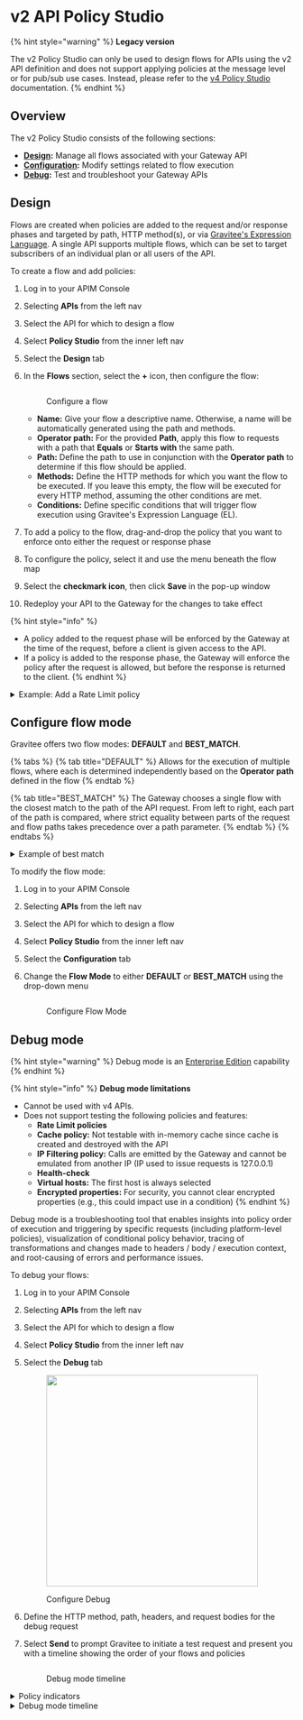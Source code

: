 # v2 API Policy Studio

{% hint style="warning" %}
**Legacy version**

The v2 Policy Studio can only be used to design flows for APIs using the v2 API definition and does not support applying policies at the message level or for pub/sub use cases. Instead, please refer to the [v4 Policy Studio](v4-api-policy-studio.md) documentation.
{% endhint %}

## Overview

The v2 Policy Studio consists of the following sections:

* [**Design**](v2-api-policy-studio.md#design)**:** Manage all flows associated with your Gateway API
* [**Configuration**](v2-api-policy-studio.md#configure-flow-mode)**:** Modify settings related to flow execution
* [**Debug**](v2-api-policy-studio.md#debug-mode)**:** Test and troubleshoot your Gateway APIs

## Design

Flows are created when policies are added to the request and/or response phases and targeted by path, HTTP method(s), or via [Gravitee's Expression Language](../getting-started/gravitee-expression-language.md). A single API supports multiple flows, which can be set to target subscribers of an individual plan or all users of the API.&#x20;

To create a flow and add policies:

1. Log in to your APIM Console
2. Selecting **APIs** from the left nav
3. Select the API for which to design a flow
4. Select **Policy Studio** from the inner left nav
5. Select the **Design** tab
6.  In the **Flows** section, select the **+** icon, then configure the flow:&#x20;

    <figure><img src="../.gitbook/assets/v2 design.png" alt=""><figcaption><p>Configure a flow</p></figcaption></figure>

    * **Name:** Give your flow a descriptive name. Otherwise, a name will be automatically generated using the path and methods.
    * **Operator path:** For the provided **Path**, apply this flow to requests with a path that **Equals** or **Starts with** the same path.
    * **Path:** Define the path to use in conjunction with the **Operator path** to determine if this flow should be applied.
    * **Methods:** Define the HTTP methods for which you want the flow to be executed. If you leave this empty, the flow will be executed for every HTTP method, assuming the other conditions are met.
    * **Conditions:** Define specific conditions that will trigger flow execution using Gravitee's Expression Language (EL).
7. To add a policy to the flow, drag-and-drop the policy that you want to enforce onto either the request or response phase
8. To configure the policy, select it and use the menu beneath the flow map
9. Select the **checkmark icon**, then click **Save** in the pop-up window&#x20;
10. Redeploy your API to the Gateway for the changes to take effect

{% hint style="info" %}
* A policy added to the request phase will be enforced by the Gateway at the time of the request, before a client is given access to the API.&#x20;
* If a policy is added to the response phase, the Gateway will enforce the policy after the request is allowed, but before the response is returned to the client.
{% endhint %}

<details>

<summary>Example: Add a Rate Limit policy</summary>

Limit the number of requests that a client can make using the HTTP GET method to five per second:

1. Create a new flow via the steps above
2. Configure the flow to execute only on the HTTP GET method
3. From the policy menu, drag-and-drop the Rate Limit policy onto the request phase
4. Give the rate limit a description
5. Add conditions using the Gravitee EL
6. Enable or disable non-strict mode and rate limit response headers in the HTTP response
7. Define a Key that will be used to identify consumers against whom the Rate Limit policy should be enforced. If this is left blank, the rate limit will be applied to any consumer that has subscribed to the API's plan.
8. Set the max requests (static) to 5, the time duration to 1, and the time unit to SECONDS
9. Select the checkmark icon and click **Save**
10. Redeploy your API

</details>

## Configure flow mode

Gravitee offers two flow modes: **DEFAULT** and **BEST\_MATCH**.

{% tabs %}
{% tab title="DEFAULT" %}
Allows for the execution of multiple flows, where each is determined independently based on the **Operator path** defined in the flow
{% endtab %}

{% tab title="BEST_MATCH" %}
The Gateway chooses a single flow with the closest match to the path of the API request. From left to right, each part of the path is compared, where strict equality between parts of the request and flow paths takes precedence over a path parameter.
{% endtab %}
{% endtabs %}

<details>

<summary>Example of best match</summary>

Consider the flows `/test/:id` and `/test/subtest`:

* If the request is `/test/55`, the resulting flow will be `/test/:id`
* If the request is `/test/subtest`, the resulting flow will be `/test/subtest`

</details>

To modify the flow mode:

1. Log in to your APIM Console
2. Selecting **APIs** from the left nav
3. Select the API for which to design a flow
4. Select **Policy Studio** from the inner left nav
5. Select the **Configuration** tab&#x20;
6.  Change the **Flow Mode** to either **DEFAULT** or **BEST\_MATCH** using the drop-down menu&#x20;

    <figure><img src="../.gitbook/assets/v2 PS configuration.png" alt=""><figcaption><p>Configure Flow Mode</p></figcaption></figure>

## Debug mode

{% hint style="warning" %}
Debug mode is an [Enterprise Edition](../overview/enterprise-edition.md) capability
{% endhint %}

{% hint style="info" %}
**Debug mode limitations**

* Cannot be used with v4 APIs.
* Does not support testing the following policies and features:
  * **Rate Limit policies**
  * **Cache policy:** Not testable with in-memory cache since cache is created and destroyed with the API
  * **IP Filtering policy:** Calls are emitted by the Gateway and cannot be emulated from another IP (IP used to issue requests is 127.0.0.1)
  * **Health-check**
  * **Virtual hosts:** The first host is always selected
  * **Encrypted properties:** For security, you cannot clear encrypted properties (e.g., this could impact use in a condition)
{% endhint %}

Debug mode is a troubleshooting tool that enables insights into policy order of execution and triggering by specific requests (including platform-level policies), visualization of conditional policy behavior, tracing of transformations and changes made to headers / body / execution context, and root-causing of errors and performance issues.

To debug your flows:

1. Log in to your APIM Console
2. Selecting **APIs** from the left nav
3. Select the API for which to design a flow
4. Select **Policy Studio** from the inner left nav
5.  Select the **Debug** tab&#x20;

    <div align="left"><figure><img src="../.gitbook/assets/v2 debug.png" alt="" width="375"><figcaption><p>Configure Debug</p></figcaption></figure></div>
6. Define the HTTP method, path, headers, and request bodies for the debug request
7.  Select **Send** to prompt Gravitee to initiate a test request and present you with a timeline showing the order of your flows and policies&#x20;

    <figure><img src="../.gitbook/assets/Debug mode timeline (1).png" alt=""><figcaption><p>Debug mode timeline</p></figcaption></figure>

<details>

<summary>Policy indicators</summary>

The status of a policy is represented by one of the following indicators:

* **Executed**: The policy has been executed properly
* **Skipped:** The policy contains a condition that has not been fulfilled. Refer to the input/output inspector for more details on the evaluation of the condition.
* **Error:** An error occurred during policy execution. Refer to the input/output inspector for more details on the error.

Select a specific policy in the timeline to access additional information regarding the input/output of the policy header, context attributes, and body.

The inspector relies on 3 colors to indicate the nature of changes:

* **Green:** Indicates an addition
* **Orange:** Indicates an edit
* **Red:** Indicates a deletion

</details>

<details>

<summary>Debug mode timeline</summary>

The order in which the policies appear in the timeline reflects the exact order in which they were executed by the Gateway at runtime. This order may differ from the order in which policies were placed during the design phase due to a performance optimization applied on the policy chain at runtime.

The Gateway executes policies interacting with the HTTP header part of the request (onRequest, onResponse) before policies interacting with the body part of the request (onRequestContent, onResponseContent). A policy may appear twice in the timeline if it interacts with both the header and body of the request.

To navigate the timeline:

* Scroll through the list of policies via the timeline or jump to a specific policy by selecting it in the **quick access** timeline
* Select **Request Input** or **Request Output** to view the global transformation on the request and the difference between what has been received by the Gateway and what has been sent to the backend
* Select **Response Input** or **Response Output** to view the global transformation on the response and the difference between what has been received from the backend and what has been sent back to the client app

</details>
